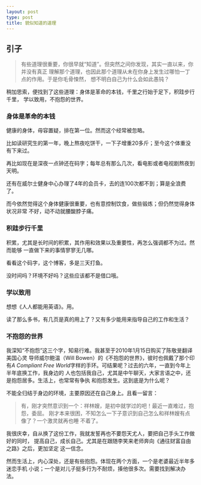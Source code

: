 ```yaml
---
layout: post
type: post
title: 貌似知道的道理
---
```



## 引子

> 有些道理很重要，你很早就“知道”。但突然之间你发现，其实一直以来，你并没有真正
  理解那个道理，也因此那个道理从未在你身上发生过哪怕一丁点的作用。于是你毛骨悚然，
  想不明白自己为什么会如此愚钝？

稍加思索，便找到了这些道理：身体是革命的本钱，千里之行始于足下，积跬步行千里，
学以致用，不抱怨的世界。

### 身体是革命的本钱

健康的身体，毋容置疑，排在第一位。然而这个经常被忽略。

比如读研究生的第一年，晚上熬夜吃饼干，一下子增重20多斤；至今这个体重没有下来过。

再比如现在是深夜一点钟还在码字；每年总有那么几次，看电影或者电视剧熬夜到天明。

还有在威尔士健身中心办理了4年的会员卡，去的连100次都不到；算是全浪费了。

而今依然觉得这个身体健康很重要，也有意控制饮食，做些锻炼；但仍然觉得身体状况非常
不好，动不动就腰酸脖子痛。

### 积跬步行千里

积累，尤其是长时间的积累，其作用和效果以及重要性，再怎么强调都不为过。然而能够
一直做下来的事情寥寥无几哪。

看看这个码字，这个博客，多是三天打鱼。

没时间吗？环境不好吗？这些应该都不是借口哦。

### 学以致用

想想《人人都能用英语》。用。

读了那么多书，有几页是真的用上了？又有多少能用来指导自己的工作和生活？

### 不抱怨的世界

我深知“不抱怨”这三个字，知易行难。我甚至于2010年1月15日购买了陈敬旻翻译美国心灵
导师威尔鲍温（Will Bowen）的《不抱怨的世界》，彼时也佩戴了那个印有*A Compliant
Free World*字样的手环。可结果呢？过去的六年，一直到今年上半年底换工作，我身边的
人也包括我自己，尤其是中午聊天，大家言语之中，还是抱怨居多。生活上，也常常有争执
和抱怨发生。这到底是为什么呢？

不能全归结于身边的环境，主要原因还在自己身上。且看一留言：

> 有，刚才突然意识到一个：祥林嫂，是初中就学过的吧！最近一直难过，抱怨，委屈。
  刚才本来很困，不知怎么一下子意识到自己怎么和祥林嫂有点像了？一个激灵就再也睡
  不着了。

我很庆幸，自从换了这份工作，我就发誓再也不要怨天尤人，要把自己手头工作做好的同时，
提高自己，成长自己。尤其是在跟随李笑来老师奔向《通往财富自由之路》之后，更加坚定
这一信念。

然而生活上，内心深处，还是有些抱怨。体现在两个方面，一个是老婆最近半年多迷恋手机
小说；一个是对儿子挺多行为不耐烦，揍他很多次。需要找到解决办法。
